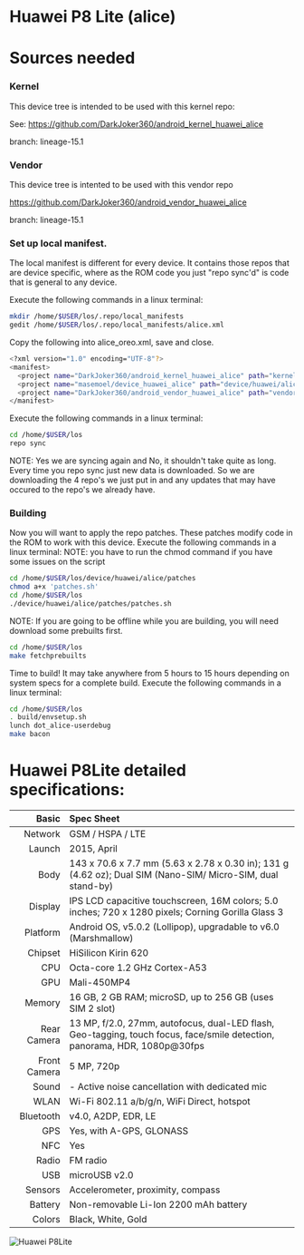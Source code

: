 # Huawei P8 Lite (alice)

# Sources needed
### Kernel
This device tree is intended to be used with this kernel repo:

See: https://github.com/DarkJoker360/android_kernel_huawei_alice

branch: lineage-15.1
### Vendor
This device tree is intented to be used with this vendor repo

https://github.com/DarkJoker360/android_vendor_huawei_alice

branch: lineage-15.1


### Set up local manifest.

The local manifest is different for every device. It contains those repos that are device specific, where as the ROM code you just "repo sync'd" is code that is general to any device.

Execute the following commands in a linux terminal:
```bash
mkdir /home/$USER/los/.repo/local_manifests
gedit /home/$USER/los/.repo/local_manifests/alice.xml
```
Copy the following into alice_oreo.xml, save and close.
```bash
<?xml version="1.0" encoding="UTF-8"?>
<manifest>
  <project name="DarkJoker360/android_kernel_huawei_alice" path="kernel/huawei/alice" remote="github" revision="lineage-15.1"/>
  <project name="masemoel/device_huawei_alice" path="device/huawei/alice" remote="github" revision="master"/>
  <project name="DarkJoker360/android_vendor_huawei_alice" path="vendor/huawei/alice" remote="github" revision="lineage-15.1"/>
</manifest>
```

Execute the following commands in a linux terminal:
```bash
cd /home/$USER/los
repo sync
```

NOTE: Yes we are syncing again and No, it shouldn't take quite as long. Every time you repo sync just new data is downloaded. So we are downloading the 4 repo's we just put in and any 
updates that may have occured to the repo's we already have.

### Building

Now you will want to apply the repo patches. These patches modify code in the ROM to work with this device.
Execute the following commands in a linux terminal:
NOTE: you have to run the chmod command if you have some issues on the script 
```bash
cd /home/$USER/los/device/huawei/alice/patches
chmod a+x 'patches.sh'
cd /home/$USER/los
./device/huawei/alice/patches/patches.sh
```
NOTE: If you are going to be offline while you are building, you will need download some prebuilts first.
```bash
cd /home/$USER/los
make fetchprebuilts
```
Time to build!
It may take anywhere from 5 hours to 15 hours depending on system specs for a complete build.
Execute the following commands in a linux terminal:
```bash
cd /home/$USER/los
. build/envsetup.sh
lunch dot_alice-userdebug
make bacon
```

Huawei P8Lite detailed specifications:
======================================

Basic         |Spec Sheet
-------------:|:--------------------------------------------------------------------------------------------------------------------------
Network	      | GSM / HSPA / LTE
Launch	      |2015, April
Body	      |143 x 70.6 x 7.7 mm (5.63 x 2.78 x 0.30 in); 131 g (4.62 oz); Dual SIM (Nano-SIM/ Micro-SIM, dual stand-by)
Display	      |IPS LCD capacitive touchscreen, 16M colors; 5.0 inches; 720 x 1280 pixels; Corning Gorilla Glass 3
Platform      |Android OS, v5.0.2 (Lollipop), upgradable to v6.0 (Marshmallow)
Chipset	      |HiSilicon Kirin 620
CPU	      |Octa-core 1.2 GHz Cortex-A53
GPU	      |Mali-450MP4
Memory	      |16 GB, 2 GB RAM; microSD, up to 256 GB (uses SIM 2 slot)
Rear Camera   |13 MP, f/2.0, 27mm, autofocus, dual-LED flash, Geo-tagging, touch focus, face/smile detection, panorama, HDR, 1080p@30fps
Front Camera  |5 MP, 720p
Sound	      |- Active noise cancellation with dedicated mic
WLAN	      |Wi-Fi 802.11 a/b/g/n, WiFi Direct, hotspot
Bluetooth     |v4.0, A2DP, EDR, LE
GPS	      |Yes, with A-GPS, GLONASS
NFC	      |Yes
Radio	      |FM radio
USB	      |microUSB v2.0
Sensors	      |Accelerometer, proximity, compass
Battery	      |Non-removable Li-Ion 2200 mAh battery
Colors 	      |Black, White, Gold


![Huawei P8Lite](http://cdn2.gsmarena.com/vv/pics/huawei/huawei-p8-lite.jpg "Huawei P8Lite")
